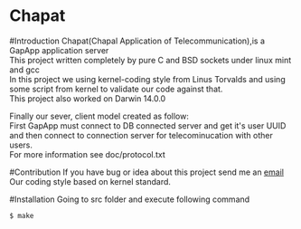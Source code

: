 Chapat
======
#Introduction
Chapat(Chapal Application of Telecommunication),is a GapApp application server  
This project written completely by pure C and BSD sockets under linux mint and gcc  
In this project we using kernel-coding style from Linus Torvalds and using some
script from kernel to validate our code against that.  
This project also worked on Darwin 14.0.0

Finally our sever, client model created as follow:  
First GapApp must connect to DB connected server and get it's user UUID and then
connect to connection server for telecominucation with other users.  
For more information see doc/protocol.txt

#Contribution
If you have bug or idea about this project send me an [email](mailto:parham.alvani@gmail.com)  
Our coding style based on kernel standard.

#Installation
Going to src folder and execute following command

	$ make

